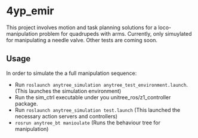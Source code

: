 # 4yp_emir

This project involves motion and task planning solutions for a loco-manipulation problem for quadrupeds with arms. Currently, only simuylated for manipulating a needle valve. Other tests are coming soon. 

## Usage

In order to simulate the a full manipulation sequence:
* Run `roslaunch anytree_simulation anytree_test_environment.launch`. (This launches the simulation environment)
* Run the sim_ctrl executable under you unitree_ros/z1_controller package.
* Run `roslaunch anytree_simulation test.launch` (This launched the necessary action servers and controllers)
* `rosrun anytree_bt manioulate` (Runs the behaviour tree for manipulation)